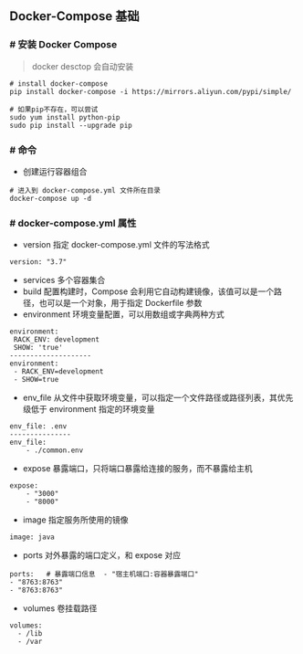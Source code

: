 ## Docker-Compose 基础
### # 安装 Docker Compose
> docker desctop 会自动安装
```
# install docker-compose
pip install docker-compose -i https://mirrors.aliyun.com/pypi/simple/

# 如果pip不存在，可以尝试
sudo yum install python-pip 
sudo pip install --upgrade pip
```
### # 命令
- 创建运行容器组合
```
# 进入到 docker-compose.yml 文件所在目录
docker-compose up -d
```

### # docker-compose.yml 属性
- version
指定 docker-compose.yml 文件的写法格式
```
version: "3.7"
```

- services
多个容器集合
- build
配置构建时，Compose 会利用它自动构建镜像，该值可以是一个路径，也可以是一个对象，用于指定 Dockerfile 参数
- environment
环境变量配置，可以用数组或字典两种方式
```
environment:
 RACK_ENV: development
 SHOW: 'true'
--------------------
environment:
 - RACK_ENV=development
 - SHOW=true
```
- env_file
从文件中获取环境变量，可以指定一个文件路径或路径列表，其优先级低于 environment 指定的环境变量
```
env_file: .env
---------------
env_file:
    - ./common.env
```
- expose
暴露端口，只将端口暴露给连接的服务，而不暴露给主机
```
expose:
    - "3000"
    - "8000"
```
- image
指定服务所使用的镜像
```
image: java
```
- ports
对外暴露的端口定义，和 expose 对应
```
ports:   # 暴露端口信息  - "宿主机端口:容器暴露端口"
- "8763:8763"
- "8763:8763"
```
- volumes
卷挂载路径
```
volumes:
  - /lib
  - /var
```